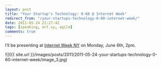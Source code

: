 ```yaml
---
layout: post
title: "Your Startup’s Technology: 0-60 @ Internet Week"
redirect_from: "/your-startups-technology-0-60-internet-week/"
date: 2011-05-24 22:27:42
tags: [speaking, art.sy, agile]
comments: true
---
```

I’ll be presenting at [Internet Week NY](http://www.internetweekny.com) on Monday, June 6th, 2pm.

![]({{ site.url }}/images/posts/2011/2011-05-24-your-startups-technology-0-60-internet-week/image_3.jpg)
